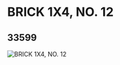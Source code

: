 # BRICK 1X4, NO. 12
## 33599
![BRICK 1X4, NO. 12](https://lc-www-live-s.legocdn.com/media/bricks/5/2/6188665.jpg)